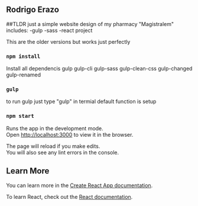## Rodrigo Erazo

##TLDR
just a simple website design of my pharmacy "Magistralem"
includes:
-gulp
-sass
-react project

This are the older versions but works just perfectly

### `npm install`

Install all dependencis
gulp
gulp-cli
gulp-sass
gulp-clean-css
gulp-changed
gulp-renamed

### `gulp`

to run gulp just type "gulp" in termial
default function is setup

### `npm start`

Runs the app in the development mode.<br>
Open [http://localhost:3000](http://localhost:3000) to view it in the browser.

The page will reload if you make edits.<br>
You will also see any lint errors in the console.

## Learn More

You can learn more in the [Create React App documentation](https://facebook.github.io/create-react-app/docs/getting-started).

To learn React, check out the [React documentation](https://reactjs.org/).
